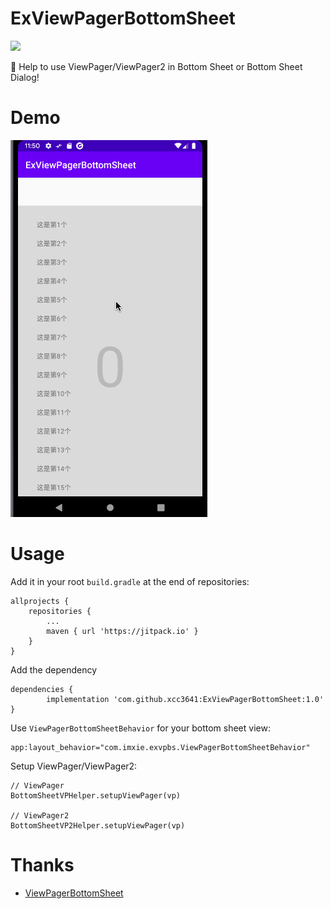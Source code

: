 # ExViewPagerBottomSheet

[![](https://jitpack.io/v/xcc3641/ExViewPagerBottomSheet.svg)](https://jitpack.io/#xcc3641/ExViewPagerBottomSheet)

🌟 Help to use ViewPager/ViewPager2 in Bottom Sheet or Bottom Sheet Dialog!

# Demo

![](pic/demo.gif)

# Usage

Add it in your root `build.gradle` at the end of repositories:

```
allprojects {
    repositories {
        ...
        maven { url 'https://jitpack.io' }
    }
}
```

Add the dependency

```
dependencies {
        implementation 'com.github.xcc3641:ExViewPagerBottomSheet:1.0'
}
```

Use `ViewPagerBottomSheetBehavior` for your bottom sheet view:

```
app:layout_behavior="com.imxie.exvpbs.ViewPagerBottomSheetBehavior"
```

Setup ViewPager/ViewPager2:

```
// ViewPager
BottomSheetVPHelper.setupViewPager(vp)

// ViewPager2
BottomSheetVP2Helper.setupViewPager(vp)
```

# Thanks

- [ViewPagerBottomSheet](https://github.com/laenger/ViewPagerBottomSheet)